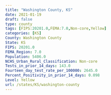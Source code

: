 ```yaml
---
title: "Washington County, KS"
date: 2021-01-19
draft: false
type: county
tags: [FIPS:20201.0,FEMA:7.0,Non-core,Yellow]
categories: [KS]
County: Washington County
State: KS
FIPS: 20201.0
FEMA_Region: 7.0
Population: 5406.0
NCHS_Urban_Rural_Classification: Non-core
Tests_in_prior_14_days: 143.0
Fourteen_day_test_rate_per_100000: 2645.0
Percent_Positivity_in_prior_14_days: 0.098
Level: Yellow
url: /states/KS/washington-county
---
```



